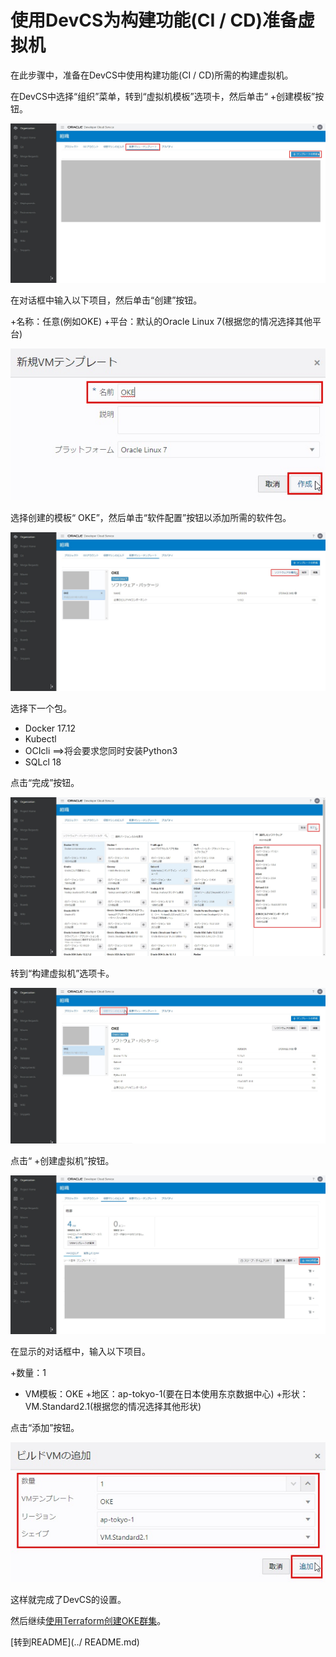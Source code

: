 使用DevCS为构建功能(CI / CD)准备虚拟机
=====
在此步骤中，准备在DevCS中使用构建功能(CI / CD)所需的构建虚拟机。

在DevCS中选择“组织”菜单，转到“虚拟机模板”选项卡，然后单击“ +创建模板”按钮。

![](images/1150.jpg)

在对话框中输入以下项目，然后单击“创建”按钮。

+名称：任意(例如OKE)
+平台：默认的Oracle Linux 7(根据您的情况选择其他平台)

![](images/1160.jpg)

选择创建的模板“ OKE”，然后单击“软件配置”按钮以添加所需的软件包。

![](images/1170.jpg)

选择下一个包。

+ Docker 17.12
+ Kubectl
+ OCIcli ==>将会要求您同时安装Python3
+ SQLcl 18

点击“完成”按钮。

![](images/1180.jpg)

转到“构建虚拟机”选项卡。

![](images/1190.jpg)

点击“ +创建虚拟机”按钮。

![](images/1200.jpg)

在显示的对话框中，输入以下项目。

+数量：1
+ VM模板：OKE
+地区：ap-tokyo-1(要在日本使用东京数据中心)
+形状：VM.Standard2.1(根据您的情况选择其他形状)

点击“添加”按钮。

![](images/1210.jpg)

这样就完成了DevCS的设置。

然后继续[使用Terraform创建OKE群集](WorkshopGuide500ProvisionOKECluster.md)。

[转到README](../ README.md)